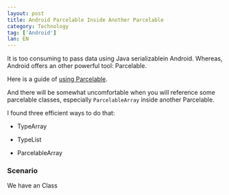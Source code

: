 ```yaml
---
layout: post
title: Android Parcelable Inside Another Parcelable
category: Technology
tag: ['Android']
lan: EN
---
```


It is too consuming to pass data using Java serializablein Android. Whereas, Android offers an other powerful tool: Parcelable.

<!--preview-->

Here is a guide of [using Parcelable](http://shri.blog.kraya.co.uk/2010/04/26/android-parcel-data-to-pass-between-activities-using-parcelable-classes/).

And there will be somewhat uncomfortable when you will reference some parcelable classes, especially `ParcelableArray` inside another Parcelable.

I found three efficient ways to do that:

* TypeArray

* TypeList

* ParcelableArray

### Scenario

We have an Class